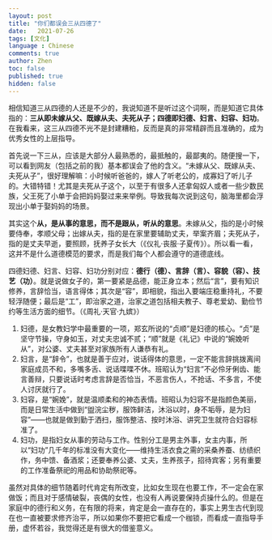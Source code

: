 ```yaml
---
layout: post
title: "你们都误会三从四德了"
date:   2021-07-26
tags: [文化]
language : Chinese
comments: true
author: Zhen
toc: false
published: true
hidden: false
---
```

相信知道三从四德的人还是不少的，我说知道不是听过这个词啊，而是知道它具体指的：**三从即未嫁从父、既嫁从夫、夫死从子；四德即妇德、妇言、妇容、妇功**。在我看来，这三从四德不光不是封建糟粕，反而是真的非常精辟而且准确的，成为优秀女性的上层指导。

首先说一下三从，应该是大部分人最熟悉的，最抵触的，最鄙夷的。随便搜一下，可以看到网友（包括之前的我）基本都误会了他的含义。“未嫁从父、既嫁从夫、夫死从子”，很好理解嘛：小时候听爸爸的，嫁人了听老公的，成寡妇了听儿子的。大错特错！尤其是夫死从子这个，以至于有很多人还拿匈奴人或者一些少数民族，父王死了小单于会把妈妈娶过来来举例。导致我每次说到这句，脑海里都会浮现出小单于娶妈妈的场景。

其实这个**从，是从事的意思，而不是跟从，听从的意思**。未嫁从父，指的是小时候要侍奉，孝顺父母；出嫁从夫，指的是在家里要辅助丈夫，举案齐眉；夫死从子，指的是丈夫早逝，要照顾，抚养子女长大（《仪礼·丧服·子夏传》）。所以看一看，这并不是什么道德模范的要求，而是我们每个人都会遵守的道德底线。

四德妇德、妇言、妇容、妇功分别对应：**德行（德）、言辞（言）、容貌（容）、技艺（功）**。就是说做女子的，第一要紧是品德，能正身立本；然后“言”，要有知识修养，言辞恰当，语言得体；其次是“容”，即相貌，指出入要端庄稳重持礼，不要轻浮随便；最后是“工”，即治家之道，治家之道包括相夫教子、尊老爱幼、勤俭节约等生活方面的细节。（《周礼·天官·九嫔》）

 1. 妇德，是女教妇学中最重要的一项，郑玄所说的“贞顺”是妇德的核心。“贞”是坚守节操，守身如玉，对丈夫忠诚不贰；“顺”就是《礼记》中说的“婉娩听从”，对公婆、丈夫甚至对家族所有人谦恭有礼。
 2. 妇言，是“辞令”，也就是善于应对，说话得体的意思，一定不能言辞挑拨离间家庭成员不和，多嘴多舌、说话喋喋不休。班昭认为“妇言”不必伶牙俐齿、能言善辩，只要说话时考虑言辞是否恰当，不恶言伤人，不抢话、不多言，不使人讨厌就行了。
 3. 妇容，是“婉娩”，就是温顺柔和的神态表情。班昭认为妇容不是指颜色美丽，而是日常生活中做到“盥浣尘秽，服饰鲜洁，沐浴以时，身不垢辱，是为妇容”——也就是做到勤于洒扫，服饰整洁、按时沐浴、讲究卫生就符合妇容标准了。
 4. 妇功，是指妇女从事的劳动与工作。性别分工是男主外事，女主内事，所以“妇功”几千年的标准没有大变化——维持生活衣食之需的采桑养蚕、纺绩织作，务中馈、备酒浆；还要奉养公婆、丈夫，生养孩子，招待宾客；另有重要的工作准备祭祀的用品和协助祭祀等。

虽然对具体的细节随着时代肯定有所改变，比如女生现在也要工作，不一定会在家做饭；而且对于感情破裂，丧偶的女性，也没有人再说要保持贞操什么的。但是在家庭中的德行和义务，在有限的将来，肯定是会一直存在的，事实上男生古代到现在也一直被要求修齐治平，所以如果你不要把它看成一个枷锁，而看成一直指导手册，虚怀若谷，我觉得还是有很大的借鉴意义。
<!--stackedit_data:
eyJoaXN0b3J5IjpbLTE1NDYwNjQxMzMsMTU2MDM0MjAwLDEyND
I4ODkwNjIsMTYwODU0MzcyNCw0NzM1MzEyNTZdfQ==
-->